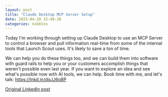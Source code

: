 ```yaml
---
layout: post
title: "Claude Desktop MCP Server Setup"
date: 2025-04-28 15:49:20
categories: nibbles
---
```


Today I'm working through setting up Claude Desktop to use an MCP Server to control a browser and pull information real-time from some of the internal tools that Launch Scout uses. It's likely to save a ton of time.

We can help you do these things too, and we can build them into software with guard rails to help you or your customers accomplish things that weren't possible even last year. If you want to explore an idea and see what's possible now with AI tools, we can help. Book time with me, and let's talk: https://lnkd.in/dqJJ6q8P

[Original LinkedIn post](https://www.linkedin.com/feed/update/urn%3Ali%3Ashare%3A7322648122113839110)
